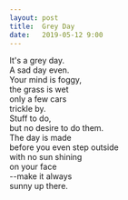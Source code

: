 ```yaml
---
layout: post
title:  Grey Day
date:   2019-05-12 9:00
---
```

It's a grey day.  
A sad day even.  
Your mind is foggy,  
the grass is wet  
only a few cars  
trickle by.  
Stuff to do,  
but no desire to do them.  
The day is made  
before you even step outside  
with no sun shining  
on your face  
--make it always  
 sunny up there.  
